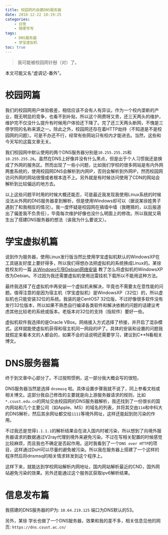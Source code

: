 ```yaml
---
title: 校园网内自建DNS服务器
date: 2018-12-22 18:19:25
categories:
	- 日常
	- 随便写写
tags:
    - DNS服务器
    - 学宝虚拟机
toc: true
---
```


> 我可能被校园网针~~怼~~（对）了。

本文可能又名“虚调记-番外”。
<!--more-->

# 校园网篇

我们的校园网用户体验极差，相信应该不会有人有异议。作为一个校内垄断的产业，既无明显的竞争，也看不到补贴，所以这个网费呀又贵，还三天两头的维护，维护完不仅没什么提升有时候用户体验还下降了。完了还三天两头断网，不愧是三停学院的名称来源之一。除此之外，校园网还存在着HTTP劫持（不知道是不是校园网的问题）。可是不办还不行，经常有些网站只有校内才能进去。当然，这些和今天写的这篇文章无关。

我们校园网中默认使用的两个DNS服务器分别是`10.255.255.25`和`10.255.255.26`。虽然在DNS上好像并没有什么黑点，但是出于个人习惯我还是换成了外网的服务区。然而出现了一些小问题，比如我们学校的很多网站是有内外网两套系统的，使用校园网DNS会解析到内网IP，否则会解析到外网IP，然而校园网访问外网的网站很慢或者根本连不上。另外就是有时候访问使用了CDN的网站会解析到比较偏远的地方去。

以上这些问题平时用的时候大概还能忍，可是最近我发现我使用Linux系统的时候没法从外网的DNS服务器拿到解析，但是使用Windows却可以（据说某徐姓男子遇到了和我相反的情况）。我一度怀疑是校园网在搞墙中墙（我瞎猜的，以后报道出了偏差我不负责任），毕竟每次维护好像也没什么明面上的修改。所以我就又萌生出了搭建DNS服务器的想法（诶我为什么要说又）。

# 学宝虚拟机篇

说到作为服务器，使用Linux发行版当然比使用学宝虚拟机默认的WindowsXP在工具链友好度上要好得多，所以我们得想办法把虚拟机的系统换成Linux的。某徐姓校友的一篇 [从Windows引导Debian网络安装][xu] 教了怎么将虚拟机的WindowsXP改为Debian。不过因为我还需要虚拟机使用迅雷挂机下载所以不能用这种方法。

最终我选择了在虚拟机中再安装一个虚拟机来解决，毕竟也不需要太在意性能的问题。值得注意的是因为宿主机（学宝虚拟机）是WindowsXP（32位）的，所以虚拟机也只能安装32位的系统。我装的是CentOS7 32位版，不过好像很多软件没有发行32位版本，所以如果不熟悉自行编译各类软件和解决依赖的问题的话建议考虑其他比较老的系统或版本。老版本对32位的支持（指软件）要好一些。

虚拟机软件我选择的是Oracle VBox。网络接入方式选择了桥接，并开启了混杂模式。这样就能使虚拟机获得和宿主机同一网段的IP了。具体的安装和设置的问题我就假定来看本文的人都会的，如果不会的话说明还需要学习，建议到C**N看相关博文。

# DNS服务器篇

终于到文章中心部分了。不过按照惯例，这一部分我大概会写的很短。

DNS服务器当然是选择 `dnsmasq` 啦。具体设置步骤我就不说了，同上参看文档或相关博文。这部分我自己修改的主要就是向上游服务器请求的规则，比如`*.csust.edu.cn`的网址交由校园网的DNS服务器解析，我还找到了一份很长的国内网站和几个主要公司（如Apple、MS）的域名的列表，并将其交由`114`和中科大的DNS解析，然后其余网址都交给`1111`等境外网址，这样还能起到防污染的作用。

不过我还是觉得`1.1.1.1`的解析结果会在进入国内时被污染，所以想到了向境外服务器请求的数据通过V2ray代理到境外来避免污染。不过在写相关配置的时候感觉比较麻烦，而且我也不确定是否起作用。这时我看到了一个`DNS over HTTP`的项目，这样通过DoH可以尽量的避免被污染。所以我在服务器上搭建了一个这样的程序然后将dnsmsq的相关情求转发到这个程序上。

这样下来，就能达到学校网站解析内网地址，国内网站解析最近的CND，国外网站避免污染的效果。另外还能通过这个服务区获取ipv6解析结果。

# 信息发布篇

我搭建的DNS服务器的IP为: `10.64.219.125` 端口为DNS默认的53。

另外，某徐 学长也做了一个DNS服务器，效果和我的差不多，相关信息见他的网页: `https://dns.csust.ac.cn/`

[xu]:https://shansing.com/read/461/